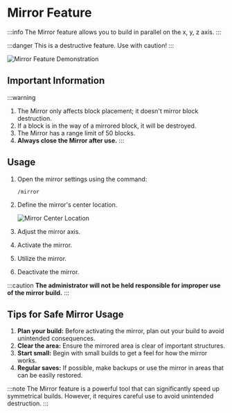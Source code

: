 ﻿# Mirror Feature

:::info
The Mirror feature allows you to build in parallel on the x, y, z axis.
:::

:::danger
This is a destructive feature. Use with caution!
:::

![Mirror Feature Demonstration](https://file.notion.so/f/f/71138f3d-d8e3-416d-bd4d-97420409f3cb/eb7cbad4-1906-4d62-beed-ca8249c55aa9/javaw_lVPDxGV1pt.gif?table=block&id=d819e603-af17-4f01-953a-40ea75448e73&spaceId=71138f3d-d8e3-416d-bd4d-97420409f3cb&expirationTimestamp=1722960000000&signature=pMTgc0hU-JWnKHiMcqB3Mt8MyjtLklKkXsg-5SFxIgk)

## Important Information

:::warning
1. The Mirror only affects block placement; it doesn't mirror block destruction.
2. If a block is in the way of a mirrored block, it will be destroyed.
3. The Mirror has a range limit of 50 blocks.
4. **Always close the Mirror after use.**
   :::

## Usage

1. Open the mirror settings using the command:
   ```
   /mirror
   ```

2. Define the mirror's center location.

   ![Mirror Center Location](/img/doc/features/mirror/mirrorCenterSet.png)

3. Adjust the mirror axis.

4. Activate the mirror.

5. Utilize the mirror.

6. Deactivate the mirror.

:::caution
**The administrator will not be held responsible for improper use of the mirror build.**
:::

## Tips for Safe Mirror Usage

1. **Plan your build:** Before activating the mirror, plan out your build to avoid unintended consequences.
2. **Clear the area:** Ensure the mirrored area is clear of important structures.
3. **Start small:** Begin with small builds to get a feel for how the mirror works.
4. **Regular saves:** If possible, make backups or use the mirror in areas that can be easily restored.

:::note
The Mirror feature is a powerful tool that can significantly speed up symmetrical builds. However, it requires careful use to avoid unintended destruction.
:::